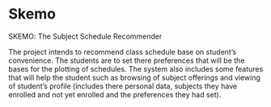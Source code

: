 Skemo
=====

SKEMO: The Subject Schedule Recommender
  
The project intends to recommend class schedule base on student’s convenience.
The  students  are  to  set  there  preferences  that  will  be  the  bases  for  the  plotting  of
schedules.  The system  also includes  some  features  that will help the  student  such  as
browsing of subject offerings  and viewing of student’s  profile (includes  there personal
data,  subjects  they  have  enrolled  and  not  yet  enrolled  and  the  preferences  they  had
set).
